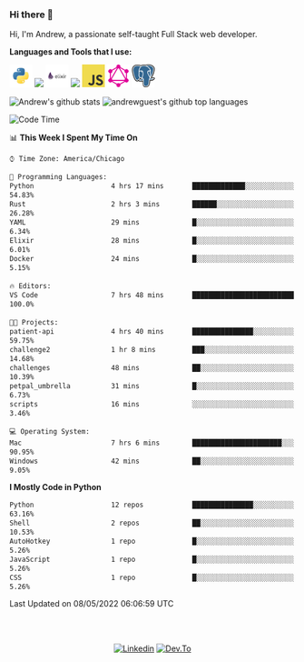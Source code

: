 ### Hi there 👋

Hi, I'm Andrew, a passionate self-taught Full Stack web developer.

**Languages and Tools that I use:**  

<code><img height="40" src="https://raw.githubusercontent.com/github/explore/80688e429a7d4ef2fca1e82350fe8e3517d3494d/topics/python/python.png"></code>
<code><img height="40" src="https://fastapi.tiangolo.com/img/logo-margin/logo-teal.png"></code>
<code><img height="40" src="https://raw.githubusercontent.com/github/explore/d106aa3f6fa091ab80ab5c8cf0d931baff3caaea/topics/elixir/elixir.png"></code>
<code><img height="40" src="https://img.stackshare.io/service/3262/-s9uoLIN.png"></code>
<code><img height="40" src="https://raw.githubusercontent.com/github/explore/80688e429a7d4ef2fca1e82350fe8e3517d3494d/topics/javascript/javascript.png"></code>
<code><img height="40" src="https://raw.githubusercontent.com/github/explore/5c058a388828bb5fde0bcafd4bc867b5bb3f26f3/topics/graphql/graphql.png"></code>
<code><img height="40" src="https://raw.githubusercontent.com/github/explore/80688e429a7d4ef2fca1e82350fe8e3517d3494d/topics/postgresql/postgresql.png"></code>

![Andrew's github stats](https://github-readme-stats.vercel.app/api?username=andrewguest&show_icons=true&theme=vue-dark&count_private=true)
<img height="180em" src="https://github-readme-stats.vercel.app/api/top-langs/?username=andrewguest&theme=vue-dark&layout=compact" alt="andrewguest's github top languages" />

<!--START_SECTION:waka-->
![Code Time](http://img.shields.io/badge/Code%20Time-0-blue)

📊 **This Week I Spent My Time On** 

```text
⌚︎ Time Zone: America/Chicago

💬 Programming Languages: 
Python                   4 hrs 17 mins       █████████████░░░░░░░░░░░░   54.83% 
Rust                     2 hrs 3 mins        ██████░░░░░░░░░░░░░░░░░░░   26.28% 
YAML                     29 mins             █░░░░░░░░░░░░░░░░░░░░░░░░   6.34% 
Elixir                   28 mins             █░░░░░░░░░░░░░░░░░░░░░░░░   6.01% 
Docker                   24 mins             █░░░░░░░░░░░░░░░░░░░░░░░░   5.15%

🔥 Editors: 
VS Code                  7 hrs 48 mins       █████████████████████████   100.0%

🐱‍💻 Projects: 
patient-api              4 hrs 40 mins       ███████████████░░░░░░░░░░   59.75% 
challenge2               1 hr 8 mins         ███░░░░░░░░░░░░░░░░░░░░░░   14.68% 
challenges               48 mins             ██░░░░░░░░░░░░░░░░░░░░░░░   10.39% 
petpal_umbrella          31 mins             █░░░░░░░░░░░░░░░░░░░░░░░░   6.73% 
scripts                  16 mins             ░░░░░░░░░░░░░░░░░░░░░░░░░   3.46%

💻 Operating System: 
Mac                      7 hrs 6 mins        ██████████████████████░░░   90.95% 
Windows                  42 mins             ██░░░░░░░░░░░░░░░░░░░░░░░   9.05%

```

**I Mostly Code in Python** 

```text
Python                   12 repos            ███████████████░░░░░░░░░░   63.16% 
Shell                    2 repos             ██░░░░░░░░░░░░░░░░░░░░░░░   10.53% 
AutoHotkey               1 repo              █░░░░░░░░░░░░░░░░░░░░░░░░   5.26% 
JavaScript               1 repo              █░░░░░░░░░░░░░░░░░░░░░░░░   5.26% 
CSS                      1 repo              █░░░░░░░░░░░░░░░░░░░░░░░░   5.26%

```



 Last Updated on 08/05/2022 06:06:59 UTC
<!--END_SECTION:waka-->

<br><br>
<p align="center">
   <a href="https://www.linkedin.com/in/andrew-guest-a891759a" target="_blank"><img src="https://img.shields.io/badge/LinkedIn-0077B5?style=for-the-badge&logo=linkedin&logoColor=white" alt="Linkedin"></a>
  <a href="https://dev.to/aguest" target="_blank"><img src="https://img.shields.io/badge/Dev.to-0A0A0A?style=for-the-badge&logo=dev%2Eto&logoColor=white" alt="Dev.To"></a>
</p>
